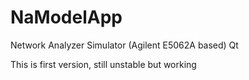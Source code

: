 # NaModelApp
Network Analyzer Simulator (Agilent E5062A based) Qt 


This is first version, still unstable but working
